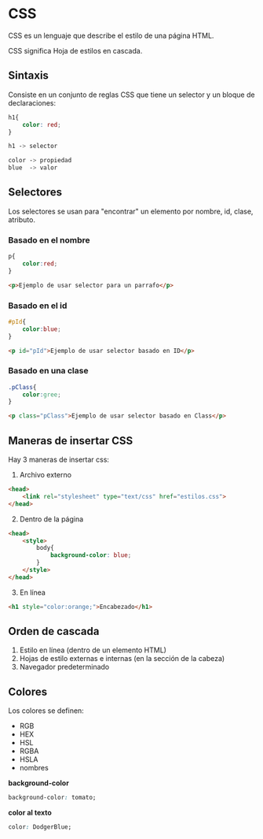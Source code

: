 # CSS

CSS es un lenguaje que describe el estilo de una página HTML.

CSS significa Hoja de estilos en cascada.

## Sintaxis

Consiste en un conjunto de reglas CSS que tiene un selector y un bloque de declaraciones:

```css
h1{
    color: red;
}

h1 -> selector

color -> propiedad
blue  -> valor

```

## Selectores

Los selectores se usan para "encontrar" un elemento por nombre, id, clase, atributo.

### Basado en el nombre
```css
p{
    color:red;
}
```
```html
<p>Ejemplo de usar selector para un parrafo</p>
```

### Basado en el id
```css
#pId{
    color:blue;
}
```
```html
<p id="pId">Ejemplo de usar selector basado en ID</p>
```

### Basado en una clase
```css
.pClass{
    color:gree;
}
```
```html
<p class="pClass">Ejemplo de usar selector basado en Class</p>
```

## Maneras de insertar CSS

Hay 3 maneras de insertar css:
1. Archivo externo

```html
<head>
    <link rel="stylesheet" type="text/css" href="estilos.css">
</head>
```

2. Dentro de la página
```html
<head>
    <style>
        body{
            background-color: blue;
        }
    </style>
</head>
```

3. En línea
```html
<h1 style="color:orange;">Encabezado</h1>
```

## Orden de cascada

1. Estilo en línea (dentro de un elemento HTML)
2. Hojas de estilo externas e internas (en la sección de la cabeza)
3. Navegador predeterminado

## Colores

Los colores se definen:
* RGB
* HEX
* HSL
* RGBA
* HSLA 
* nombres

__background-color__
```css
background-color: tomato;
```

__color al texto__
```css
color: DodgerBlue;
```

